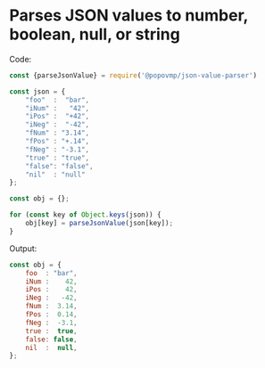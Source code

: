 # Parses JSON values to number, boolean, null, or string

Code:
```javascript
const {parseJsonValue} = require('@popovmp/json-value-parser')

const json = {
	"foo"  :  "bar",
    "iNum" :   "42",
    "iPos" :  "+42",
    "iNeg" :  "-42",
    "fNum" : "3.14",
    "fPos" : "+.14",
    "fNeg" : "-3.1",
    "true" : "true",
    "false": "false",
    "nil"  : "null"
};

const obj = {};

for (const key of Object.keys(json)) {
    obj[key] = parseJsonValue(json[key]);
}
```

Output:
```javascript
const obj = {
	foo  : "bar",
	iNum :    42,
	iPos :    42,
	iNeg :   -42,
	fNum :  3.14,
	fPos :  0.14,
	fNeg :  -3.1,
	true :  true,
	false: false,
	nil  :  null,
};
```
